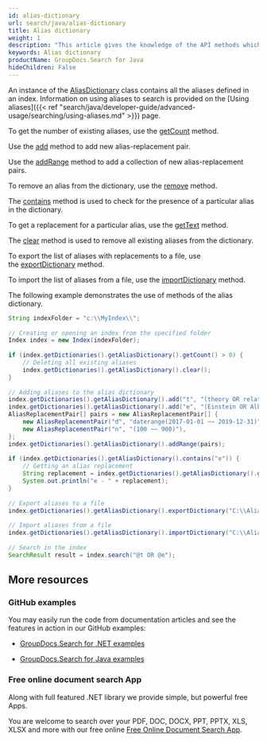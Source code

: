 ```yaml
---
id: alias-dictionary
url: search/java/alias-dictionary
title: Alias dictionary
weight: 1
description: "This article gives the knowledge of the API methods which can be used to perform operations about Alias dictionary in Java."
keywords: Alias dictionary
productName: GroupDocs.Search for Java
hideChildren: False
---
```

An instance of the [AliasDictionary](https://reference.groupdocs.com/search/java/com.groupdocs.search.dictionaries/AliasDictionary) class contains all the aliases defined in an index. Information on using aliases to search is provided on the [Using aliases]({{< ref "search/java/developer-guide/advanced-usage/searching/using-aliases.md" >}}) page.

To get the number of existing aliases, use the [getCount](https://reference.groupdocs.com/search/java/com.groupdocs.search.dictionaries/AliasDictionary#getCount()) method.

Use the [add](https://reference.groupdocs.com/search/java/com.groupdocs.search.dictionaries/AliasDictionary#add(java.lang.String,%20java.lang.String)) method to add new alias-replacement pair.

Use the [addRange](https://reference.groupdocs.com/search/java/com.groupdocs.search.dictionaries/AliasDictionary#addRange(com.groupdocs.search.dictionaries.AliasReplacementPair%5B%5D)) method to add a collection of new alias-replacement pairs.

To remove an alias from the dictionary, use the [remove](https://reference.groupdocs.com/search/java/com.groupdocs.search.dictionaries/AliasDictionary#remove(java.lang.String)) method.

The [contains](https://reference.groupdocs.com/search/java/com.groupdocs.search.dictionaries/AliasDictionary#contains(java.lang.String)) method is used to check for the presence of a particular alias in the dictionary.

To get a replacement for a particular alias, use the [getText](https://reference.groupdocs.com/search/java/com.groupdocs.search.dictionaries/AliasDictionary#getText(java.lang.String)) method.

The [clear](https://reference.groupdocs.com/search/java/com.groupdocs.search.dictionaries/AliasDictionary#clear()) method is used to remove all existing aliases from the dictionary.

To export the list of aliases with replacements to a file, use the [exportDictionary](https://reference.groupdocs.com/search/java/com.groupdocs.search.dictionaries/DictionaryBase#exportDictionary(java.lang.String)) method.

To import the list of aliases from a file, use the [importDictionary](https://reference.groupdocs.com/search/java/com.groupdocs.search.dictionaries/DictionaryBase#importDictionary(java.lang.String)) method.

The following example demonstrates the use of methods of the alias dictionary.



```java
String indexFolder = "c:\\MyIndex\\";
 
// Creating or opening an index from the specified folder
Index index = new Index(indexFolder);
 
if (index.getDictionaries().getAliasDictionary().getCount() > 0) {
    // Deleting all existing aliases
    index.getDictionaries().getAliasDictionary().clear();
}
 
// Adding aliases to the alias dictionary
index.getDictionaries().getAliasDictionary().add("t", "(theory OR relativity)");
index.getDictionaries().getAliasDictionary().add("e", "(Einstein OR Albert)");
AliasReplacementPair[] pairs = new AliasReplacementPair[] {
    new AliasReplacementPair("d", "daterange(2017-01-01 ~~ 2019-12-31)"),
    new AliasReplacementPair("n", "(100 ~~ 900)"),
};
index.getDictionaries().getAliasDictionary().addRange(pairs);
 
if (index.getDictionaries().getAliasDictionary().contains("e")) {
    // Getting an alias replacement
    String replacement = index.getDictionaries().getAliasDictionary().getText("e");
    System.out.println("e - " + replacement);
}
 
// Export aliases to a file
index.getDictionaries().getAliasDictionary().exportDictionary("C:\\Aliases.dat");
 
// Import aliases from a file
index.getDictionaries().getAliasDictionary().importDictionary("C:\\Aliases.dat");
 
// Search in the index
SearchResult result = index.search("@t OR @e");
```

## More resources

### GitHub examples

You may easily run the code from documentation articles and see the features in action in our GitHub examples:

*   [GroupDocs.Search for .NET examples](https://github.com/groupdocs-search/GroupDocs.Search-for-.NET)
    
*   [GroupDocs.Search for Java examples](https://github.com/groupdocs-search/GroupDocs.Search-for-Java)
    

### Free online document search App

Along with full featured .NET library we provide simple, but powerful free Apps.

You are welcome to search over your PDF, DOC, DOCX, PPT, PPTX, XLS, XLSX and more with our free online [Free Online Document Search App](https://products.groupdocs.app/search).
